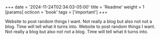 +++
date = '2024-11-24T02:34:03-05:00'
title = 'Readme'
weight = 1
[params]
  octicon = 'book'
tags = ['important']
+++

Website to post random things I want. Not really a blog but also not not a blog. Time will tell what it turns into.
Website to post random things I want. Not really a blog but also not not a blog. Time will tell what it turns into.